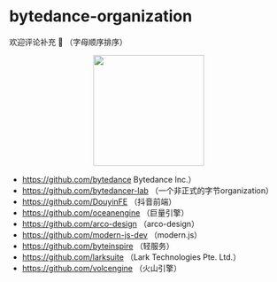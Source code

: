 # bytedance-organization
欢迎评论补充 🎉 （字母顺序排序）

<p align="center">
  <a href="https://ant.design">
    <img width="200" src="https://avatars.githubusercontent.com/u/93518756?s=200&v=4">
  </a>
</p>


- https://github.com/bytedance Bytedance Inc.）
- https://github.com/bytedancer-lab （一个非正式的字节organization）
- https://github.com/DouyinFE （抖音前端）
- https://github.com/oceanengine （巨量引擎）
- https://github.com/arco-design （arco-design）
- https://github.com/modern-js-dev （modern.js）
- https://github.com/byteinspire （轻服务）
- https://github.com/larksuite （Lark Technologies Pte. Ltd.）
- https://github.com/volcengine （火山引擎）
